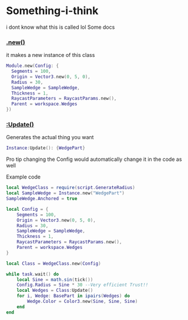 # Something-i-think
i dont know what this is called lol
Some docs
### [.new()](RadiusInator.lua)
it makes a new instance of this class
```lua
Module.new(Config: {
  Segments = 100,
  Origin = Vector3.new(0, 5, 0),
  Radius = 30,
  SampleWedge = SampleWedge,
  Thickness = 1,
  RaycastParameters = RaycastParams.new(),
  Parent = workspace.Wedges
})
```
### [:Update()](RadiusInator.lua)
Generates the actual thing you want
```lua
Instance:Update(): {WedgePart}
```
Pro tip changing the Config would automatically change it in the code as well

Example code
```lua
local WedgeClass = require(script.GenerateRadius)
local SampleWedge = Instance.new("WedgePart")
SampleWedge.Anchored = true

local Config = {
	Segments = 100,
	Origin = Vector3.new(0, 5, 0),
	Radius = 30,
	SampleWedge = SampleWedge,
	Thickness = 1,
	RaycastParameters = RaycastParams.new(),
	Parent = workspace.Wedges
}

local Class = WedgeClass.new(Config)

while task.wait() do
	local Sine = math.sin(tick())
	Config.Radius = Sine * 30 --Very efficient Trust!!
	local Wedges = Class:Update()
	for i, Wedge: BasePart in ipairs(Wedges) do
		Wedge.Color = Color3.new(Sine, Sine, Sine)
	end
end
```
